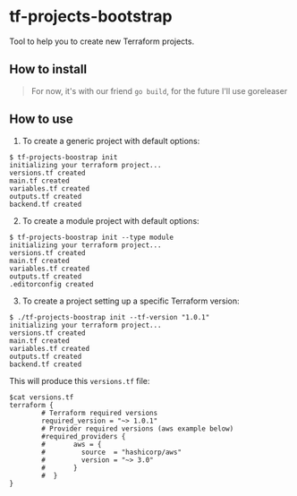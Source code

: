 # tf-projects-bootstrap
Tool to help you to create new Terraform projects.


## How to install
> For now, it's with our friend `go build`, for the future I'll use goreleaser

## How to use

1. To create a generic project with default options:
```
$ tf-projects-boostrap init 
initializing your terraform project...
versions.tf created
main.tf created
variables.tf created
outputs.tf created
backend.tf created
```

2. To create a module project with default options:
```
$ tf-projects-boostrap init --type module
initializing your terraform project...
versions.tf created
main.tf created
variables.tf created
outputs.tf created
.editorconfig created
```

3. To create a project setting up a specific Terraform version:
```
$ ./tf-projects-boostrap init --tf-version "1.0.1"
initializing your terraform project...
versions.tf created
main.tf created
variables.tf created
outputs.tf created
backend.tf created
```
This will produce this `versions.tf` file:
```
$cat versions.tf
terraform {
        # Terraform required versions
        required_version = "~> 1.0.1"
        # Provider required versions (aws example below)
        #required_providers {
        #       aws = {
        #         source  = "hashicorp/aws"
        #         version = "~> 3.0"
        #       }
        #  } 
}   
```
